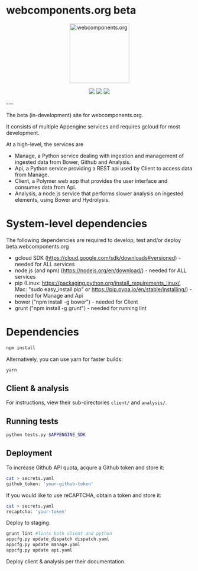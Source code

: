 # webcomponents.org beta
<p align="center">
  <img alt="webcomponents.org" src="https://beta.webcomponents.org/assets/logo.svg" width="161">
</p>
<p align="center">
  <a href="https://travis-ci.org/webcomponents/beta"><img src="https://img.shields.io/travis/webcomponents/beta.svg?maxAge=2592000&style=flat-square"></a>
  <img src="https://img.shields.io/hexpm/l/plug.svg?maxAge=2592000&style=flat-square">
  <a href="https://gitter.im/webcomponents/community"><img src="https://img.shields.io/gitter/room/webcomponents/community.svg?maxAge=2592000&style=flat-square"></a>
</p>
---



The beta (in-development) site for webcomponents.org.

It consists of multiple Appengine services and requires gcloud for most development.

At a high-level, the services are
- Manage, a Python service dealing with ingestion and management of ingested data from Bower, Github and Analysis.
- Api, a Python service providing a REST api used by Client to access data from Manage.
- Client, a Polymer web app that provides the user interface and consumes data from Api.
- Analysis, a node.js service that performs slower analysis on ingested elements, using Bower and Hydrolysis.

# System-level dependencies
The following dependencies are required to develop, test and/or deploy beta.webcomponents.org
- gcloud SDK (https://cloud.google.com/sdk/downloads#versioned) - needed for ALL services
- node.js (and npm) (https://nodejs.org/en/download/) - needed for ALL services
- pip (Linux: https://packaging.python.org/install_requirements_linux/, Mac: "sudo easy_install pip" or https://pip.pypa.io/en/stable/installing/) - needed for Manage and Api
- bower ("npm install -g bower") - needed for Client
- grunt ("npm install -g grunt") - needed for running lint

# Dependencies
```bash
npm install
```
Alternatively, you can use yarn for faster builds:
```bash
yarn
```

## Client & analysis
For instructions, view their sub-directories `client/` and `analysis/`.

## Running tests
```bash
python tests.py $APPENGINE_SDK
```

## Deployment
To increase Github API quota, acqure a Github token and store it:
```bash
cat > secrets.yaml
github_token: 'your-github-token'
```

If you would like to use reCAPTCHA, obtain a token and store it:
```bash
cat > secrets.yaml
recaptcha: 'your-token'
```

Deploy to staging.
```bash
grunt lint #lints both client and python
appcfg.py update_dispatch dispatch.yaml
appcfg.py update manage.yaml
appcfg.py update api.yaml
```

Deploy client & analysis per their documentation.
